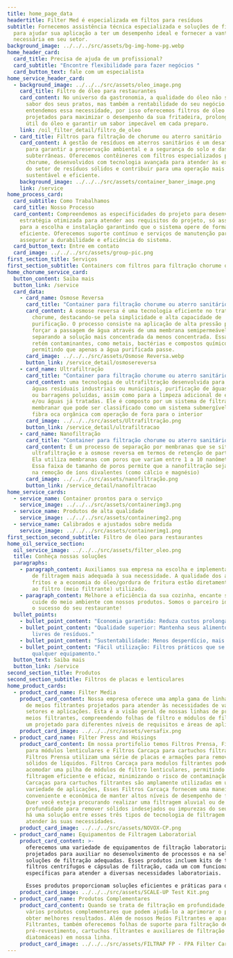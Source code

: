 ```yaml
---
title: home_page_data
headertitle: Filter Med é especializada em filtos para resíduos
subtitle: Fornecemos assistência técnica especializada e soluções de filtragem
  para ajudar sua aplicação a ter um desempenho ideal e fornecer a vantagem
  necessária em seu setor.
background_image: ../../../src/assets/bg-img-home-pg.webp
home_header_card:
  card_title: Precisa de ajuda de um profissional?
  card_subtitle: "Encontre flexibilidade para fazer negócios "
  card_button_text: fale com um especialista
home_service_header_card:
  - background_image: ../../../src/assets/oleo_image.png
    card_title: Filtro de óleo para restaurantes
    card_content: No universo da gastronomia, a qualidade do óleo não só impacta o
      sabor dos seus pratos, mas também a rentabilidade do seu negócio. Nós
      entendemos essa necessidade, por isso oferecemos filtros de óleo
      projetados para maximizar o desempenho da sua fritadeira, prolongar a vida
      útil do óleo e garantir um sabor impecável em cada preparo.
    link: /oil_filter_detail/filtro_de_oleo
  - card_title: Filtros para filtração de chorume ou aterro sanitário
    card_content: A gestão de resíduos em aterros sanitários é um desafio crucial
      para garantir a preservação ambiental e a segurança do solo e das águas
      subterrâneas. Oferecemos contêineres com filtros especializados para
      chorume, desenvolvidos com tecnologia avançada para atender às exigências
      do setor de resíduos sólidos e contribuir para uma operação mais
      sustentável e eficiente.
    background_image: ../../../src/assets/container_baner_image.png
    link: /service
home_process_card:
  card_subtitle: Como Trabalhamos
  card_title: Nosso Processo
  card_content: Compreendemos as especificidades do projeto para desenvolvemos uma
    estratégia otimizada para atender aos requisitos do projeto, só assim vamos
    para a escolha e instalação garantindo que o sistema opere de forma
    eficiente. Oferecemos suporte contínuo e serviços de manutenção para
    assegurar a durabilidade e eficiência do sistema.
  card_button_text: Entre em contato
  card_image: ../../../src/assets/group-pic.png
first_section_title: Serviços
first_section_subtitle: Containers com filtros para filtração chorume ou aterro sanitário
home_chorume_service_card:
  button_content: Saiba mais
  button_link: /service
  card_data:
    - card_name: Osmose Reversa
      card_title: "Container para filtração chorume ou aterro sanitário: Osmose Reversa"
      card_content: A osmose reversa é uma tecnologia eficiente no tratamento de
        chorume, destacando-se pela simplicidade e alta capacidade de
        purificação. O processo consiste na aplicação de alta pressão para
        forçar a passagem de água através de uma membrana semipermeável,
        separando a solução mais concentrada da menos concentrada. Essa membrana
        retém contaminantes, como metais, bactérias e compostos químicos,
        permitindo que apenas a água purificada passe.
      card_image: ../../../src/assets/Osmose Reversa.webp
      button_link: /service_detail/osmosereversa
    - card_name: Ultrafiltração
      card_title: "Container para filtração chorume ou aterro sanitário: Ultrafiltração"
      card_content: uma tecnologia de ultrafiltração desenvolvida para o tratamento de
        águas residuais industriais ou municipais, purificação de águas de rios
        ou barragens poluídas, assim como para a limpeza adicional de efluentes
        e/ou águas já tratadas. Ele é composto por um sistema de filtração
        membranar que pode ser classificado como um sistema submergível com
        fibra oca orgânica com operação de fora para o interior
      card_image: ../../../src/assets/Ultrafiltração.png
      button_link: /service_detail/ultrafiltracao
    - card_name: Nanofiltração
      card_title: "Container para filtração chorume ou aterro sanitário: Nanofiltração"
      card_content: É um processo de separação por membranas que se situa entre a
        ultrafiltração e a osmose reversa em termos de retenção de partículas.
        Ela utiliza membranas com poros que variam entre 1 a 10 nanômetros (nm).
        Essa faixa de tamanho de poros permite que a nanofiltração seja eficaz
        na remoção de íons divalentes (como cálcio e magnésio)
      card_image: ../../../src/assets/nanofiltração.png
      button_link: /service_detail/nanofiltracao
home_service_cards:
  - service_name: Container prontos para o serviço
    service_image: ../../../src/assets/containerimg3.png
  - service_name: Produtos de alta qualidade
    service_image: ../../../src/assets/containerimg2.png
  - service_name: Calibrados e ajustados sobre medida
    service_image: ../../../src/assets/containerimg1.png
first_section_second_subtitle: Filtro de óleo para restaurantes
home_oil_service_section:
  oil_service_image: ../../../src/assets/filter_oleo.png
  title: Conheça nossas soluções
  paragraphs:
    - paragraph_content: Auxiliamos sua empresa na escolha e implementação da operação
        de filtragem mais adequada à sua necessidade. A qualidade dos alimentos
        fritos e a economia do óleo/gordura de fritura estão diretamente ligadas
        ao filtro (meio filtrante) utilizado.
    - paragraph_content: Melhore a eficiência da sua cozinha, encante seus clientes e
        cuide do meio ambiente com nossos produtos. Somos o parceiro ideal para
        o sucesso do seu restaurante!
  bullet_points:
    - bullet_point_content: "Economia garantida: Reduza custos prolongando o uso do óleo."
    - bullet_point_content: "Qualidade superior: Mantenha seus alimentos frescos e
        livres de resíduos."
    - bullet_point_content: "Sustentabilidade: Menos desperdício, mais eficiência."
    - bullet_point_content: "Fácil utilização: Filtros práticos que se adaptam a
        qualquer equipamento."
  button_text: Saiba mais
  button_link: /service
second_section_title: Produtos
second_section_subtitle: Filtros de placas e lenticulares
home_product_cards:
  - product_card_name: Filter Media
    product_card_content: Nossa empresa oferece uma ampla gama de linhas de produtos
      de meios filtrantes projetados para atender às necessidades de vários
      setores e aplicações. Esta é a visão geral de nossas linhas de produtos de
      meios filtrantes, compreendendo folhas de filtro e módulos de filtro, cada
      um projetado para diferentes níveis de requisitos e áreas de aplicação.
    product_card_image: ../../../src/assets/versafix.png
  - product_card_name: Filter Press and Hoisings
    product_card_content: Em nossa prortifolio temos Filtros Prensa, Filtros Carcaça
      para módulos lenticulares e Filtros Carcaça para cartuchos filtrantes.
      Filtros Prensa utilizam uma série de placas e armações para remover
      sólidos de líquidos. Filtros Carcaça para modulos filtrantes podem
      acomodar uma pilha de módulos de filtro lenticulares, permitindo uma
      filtragem eficiente e eficaz, minimizando o risco de contaminação. Filtros
      Carcaças para cartuchos filtrantes são amplamente utilizadas em uma
      variedade de aplicações, Esses Filtros Carcaça fornecem uma maneira
      conveniente e econômica de manter altos níveis de desempenho de filtragem.
      Quer você esteja procurando realizar uma filtragem aluvial ou de
      profundidade para remover sólidos indesejados ou impurezas do seu líquido,
      há uma solução entre esses três tipos de tecnologia de filtragem que pode
      atender às suas necessidades.
    product_card_image: ../../../src/assets/NOVOX-CP.png
  - product_card_name: Equipamentos de Filtragem Laboratorial
    product_card_content: >-
      oferecemos uma variedade de equipamentos de filtração laboratorial
      projetados para auxiliar no desenvolvimento de processos e na seleção de
      soluções de filtração adequadas. Esses produtos incluem kits de teste,
      filtros centrífugos e cápsulas de filtração, cada um com funcionalidades
      específicas para atender a diversas necessidades laboratoriais.

      Esses produtos proporcionam soluções eficientes e práticas para diversas necessidades de filtração em ambientes laboratoriais, facilitando o desenvolvimento e a otimização de processos de filtração.
    product_card_image: ../../../src/assets/SCALE-UP Test Kit.png
  - product_card_name: Produtos Complementares
    product_card_content: Quando se trata de filtração em profundidade, existem
      vários produtos complementares que podem ajudá-lo a aprimorar o processo e
      obter melhores resultados. Além de nossos Meios Filtrantes e aparelhos
      Filtrantes, também oferecemos folhas de suporte para filtração de
      pré-revestimento, cartuchos filtrantes e auxiliares de filtração (terra de
      diatomáceas) em nossa linha.
    product_card_image: ../../../src/assets/FILTRAP FP - FPA Filter Cartridges.png
---
```

